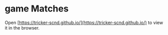 # game Matches

Open [https://tricker-scnd.github.io/](https://tricker-scnd.github.io/) to view it in the browser.
